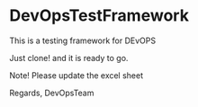 # DevOpsTestFramework
This is a testing framework for DEvOPS


Just clone! and it is ready to go.

Note! Please update the excel sheet


Regards,
DevOpsTeam
